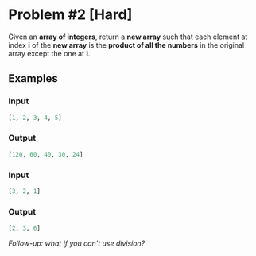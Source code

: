 # Problem #2 [**Hard**]

Given an **array of integers**, return a **new array** such that each element at index **i** of the **new array** is the **product of all the numbers** in the original array except the one at **i**.

## Examples

### Input
```python
[1, 2, 3, 4, 5]
```
### Output 
```python
[120, 60, 40, 30, 24]
```
  
### Input
```python
[3, 2, 1]
```
### Output
```python
[2, 3, 6]
```

*Follow-up: what if you can't use division?*